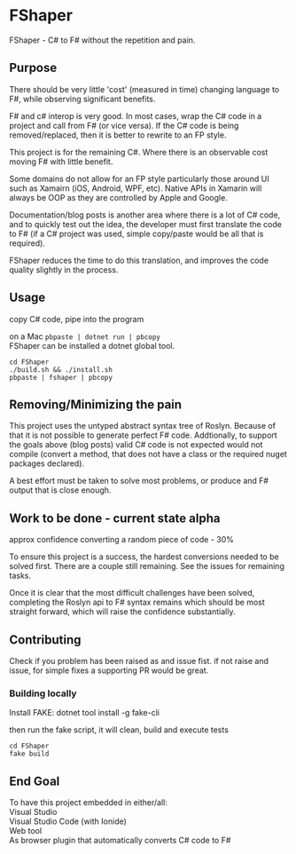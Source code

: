 # FShaper
FShaper - C# to F# without the repetition and pain.

## Purpose 

There should be very little 'cost' (measured in time) changing language to F#, while observing significant benefits.

F# and c# interop is very good. In most cases, wrap the C# code in a project and call from F# (or vice versa). If the C# code is being removed/replaced, then it is better to rewrite to an FP style. 

This project is for the remaining C#. Where there is an observable cost moving F# with little benefit. 

Some domains do not allow for an FP style particularly those around UI such as Xamairn (iOS, Android, WPF, etc). Native APIs in Xamarin will always be OOP as they are controlled by Apple and Google. 

Documentation/blog posts is another area where there is a lot of C# code, and to quickly test out the idea, the developer must first translate the code to F# (if a C# project was used, simple copy/paste would be all that is required). 

FShaper reduces the time to do this translation, and improves the code quality slightly in the process. 

## Usage 

copy C# code, pipe into the program 

on a Mac `pbpaste | dotnet run | pbcopy`<br>
FShaper can be installed a dotnet global tool. 

`cd FShaper`<br>
`./build.sh && ./install.sh`<br>
`pbpaste | fshaper | pbcopy`<br>


## Removing/Minimizing the pain

This project uses the untyped abstract syntax tree of Roslyn. Because of that it is not possible to generate perfect F# code. Addtionally, to support the goals above (blog posts) valid C# code is not expected would not compile (convert a method, that does not have a class or the required nuget packages declared). 

A best effort must be taken to solve most problems, or produce and F# output that is close enough. 

## Work to be done - current state alpha

approx confidence converting a random piece of code - 30%

To ensure this project is a success, the hardest conversions needed to be solved first. There are a couple still remaining. See the issues for remaining tasks. 

Once it is clear that the most difficult challenges have been solved, completing the Roslyn api to F# syntax remains which should be most straight forward, which will raise the confidence substantially. 

## Contributing

Check if you problem has been raised as and issue fist. if not raise and issue, for simple fixes a supporting PR would be great. 

### Building locally

Install FAKE:
    dotnet tool install -g fake-cli
    
then run the fake script, it will clean, build and execute tests

    cd FShaper
    fake build

## End Goal 
To have this project embedded in either/all:<br>
Visual Studio <br>
Visual Studio Code (with Ionide)<br>
Web tool<br>
As browser plugin that automatically converts C# code to F# <br>

